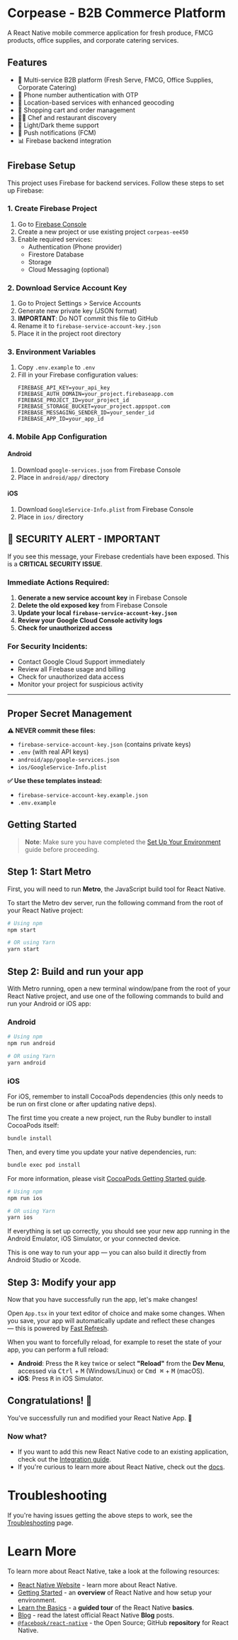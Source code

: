 # Corpease - B2B Commerce Platform

A React Native mobile commerce application for fresh produce, FMCG products, office supplies, and corporate catering services.

## Features

- 📱 Multi-service B2B platform (Fresh Serve, FMCG, Office Supplies, Corporate Catering)
- 🔐 Phone number authentication with OTP
- 📍 Location-based services with enhanced geocoding
- 🛒 Shopping cart and order management
- 👨‍🍳 Chef and restaurant discovery
- 🎨 Light/Dark theme support
- 🔔 Push notifications (FCM)
- 📊 Firebase backend integration

## Firebase Setup

This project uses Firebase for backend services. Follow these steps to set up Firebase:

### 1. Create Firebase Project

1. Go to [Firebase Console](https://console.firebase.google.com/)
2. Create a new project or use existing project `corpeas-ee450`
3. Enable required services:
   - Authentication (Phone provider)
   - Firestore Database
   - Storage
   - Cloud Messaging (optional)

### 2. Download Service Account Key

1. Go to Project Settings > Service Accounts
2. Generate new private key (JSON format)
3. **IMPORTANT**: Do NOT commit this file to GitHub
4. Rename it to `firebase-service-account-key.json`
5. Place it in the project root directory

### 3. Environment Variables

1. Copy `.env.example` to `.env`
2. Fill in your Firebase configuration values:
   ```env
   FIREBASE_API_KEY=your_api_key
   FIREBASE_AUTH_DOMAIN=your_project.firebaseapp.com
   FIREBASE_PROJECT_ID=your_project_id
   FIREBASE_STORAGE_BUCKET=your_project.appspot.com
   FIREBASE_MESSAGING_SENDER_ID=your_sender_id
   FIREBASE_APP_ID=your_app_id
   ```

### 4. Mobile App Configuration

#### Android
1. Download `google-services.json` from Firebase Console
2. Place in `android/app/` directory

#### iOS
1. Download `GoogleService-Info.plist` from Firebase Console
2. Place in `ios/` directory

## 🚨 SECURITY ALERT - IMPORTANT

If you see this message, your Firebase credentials have been exposed. This is a **CRITICAL SECURITY ISSUE**.

### Immediate Actions Required:

1. **Generate a new service account key** in Firebase Console
2. **Delete the old exposed key** from Firebase Console
3. **Update your local `firebase-service-account-key.json`**
4. **Review your Google Cloud Console activity logs**
5. **Check for unauthorized access**

### For Security Incidents:
- Contact Google Cloud Support immediately
- Review all Firebase usage and billing
- Check for unauthorized data access
- Monitor your project for suspicious activity

---

## Proper Secret Management

**⚠️ NEVER commit these files:**
- `firebase-service-account-key.json` (contains private keys)
- `.env` (with real API keys)
- `android/app/google-services.json`
- `ios/GoogleService-Info.plist`

**✅ Use these templates instead:**
- `firebase-service-account-key.example.json`
- `.env.example`

## Getting Started

> **Note**: Make sure you have completed the [Set Up Your Environment](https://reactnative.dev/docs/set-up-your-environment) guide before proceeding.

## Step 1: Start Metro

First, you will need to run **Metro**, the JavaScript build tool for React Native.

To start the Metro dev server, run the following command from the root of your React Native project:

```sh
# Using npm
npm start

# OR using Yarn
yarn start
```

## Step 2: Build and run your app

With Metro running, open a new terminal window/pane from the root of your React Native project, and use one of the following commands to build and run your Android or iOS app:

### Android

```sh
# Using npm
npm run android

# OR using Yarn
yarn android
```

### iOS

For iOS, remember to install CocoaPods dependencies (this only needs to be run on first clone or after updating native deps).

The first time you create a new project, run the Ruby bundler to install CocoaPods itself:

```sh
bundle install
```

Then, and every time you update your native dependencies, run:

```sh
bundle exec pod install
```

For more information, please visit [CocoaPods Getting Started guide](https://guides.cocoapods.org/using/getting-started.html).

```sh
# Using npm
npm run ios

# OR using Yarn
yarn ios
```

If everything is set up correctly, you should see your new app running in the Android Emulator, iOS Simulator, or your connected device.

This is one way to run your app — you can also build it directly from Android Studio or Xcode.

## Step 3: Modify your app

Now that you have successfully run the app, let's make changes!

Open `App.tsx` in your text editor of choice and make some changes. When you save, your app will automatically update and reflect these changes — this is powered by [Fast Refresh](https://reactnative.dev/docs/fast-refresh).

When you want to forcefully reload, for example to reset the state of your app, you can perform a full reload:

- **Android**: Press the <kbd>R</kbd> key twice or select **"Reload"** from the **Dev Menu**, accessed via <kbd>Ctrl</kbd> + <kbd>M</kbd> (Windows/Linux) or <kbd>Cmd ⌘</kbd> + <kbd>M</kbd> (macOS).
- **iOS**: Press <kbd>R</kbd> in iOS Simulator.

## Congratulations! :tada:

You've successfully run and modified your React Native App. :partying_face:

### Now what?

- If you want to add this new React Native code to an existing application, check out the [Integration guide](https://reactnative.dev/docs/integration-with-existing-apps).
- If you're curious to learn more about React Native, check out the [docs](https://reactnative.dev/docs/getting-started).

# Troubleshooting

If you're having issues getting the above steps to work, see the [Troubleshooting](https://reactnative.dev/docs/troubleshooting) page.

# Learn More

To learn more about React Native, take a look at the following resources:

- [React Native Website](https://reactnative.dev) - learn more about React Native.
- [Getting Started](https://reactnative.dev/docs/environment-setup) - an **overview** of React Native and how setup your environment.
- [Learn the Basics](https://reactnative.dev/docs/getting-started) - a **guided tour** of the React Native **basics**.
- [Blog](https://reactnative.dev/blog) - read the latest official React Native **Blog** posts.
- [`@facebook/react-native`](https://github.com/facebook/react-native) - the Open Source; GitHub **repository** for React Native.
